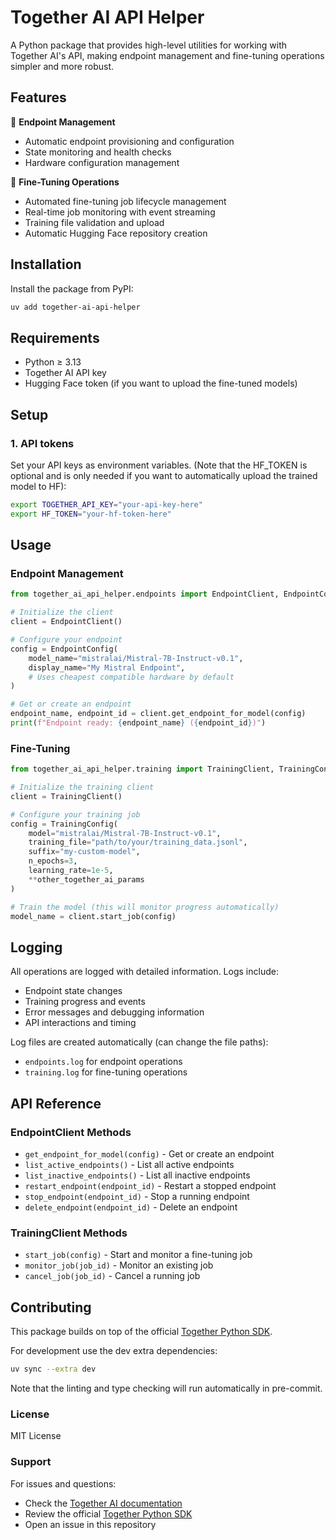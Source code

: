 # Together AI API Helper

A Python package that provides high-level utilities for working with Together AI's API, making endpoint management and fine-tuning operations simpler and more robust.

## Features

🚀 **Endpoint Management**
- Automatic endpoint provisioning and configuration
- State monitoring and health checks
- Hardware configuration management

🎯 **Fine-Tuning Operations**
- Automated fine-tuning job lifecycle management
- Real-time job monitoring with event streaming
- Training file validation and upload
- Automatic Hugging Face repository creation

## Installation

Install the package from PyPI:

```bash
uv add together-ai-api-helper
```

## Requirements

- Python ≥ 3.13
- Together AI API key
- Hugging Face token (if you want to upload the fine-tuned models)

## Setup

### 1. API tokens

Set your API keys as environment variables. (Note that the HF_TOKEN is optional and is only needed if you want to automatically upload the trained model to HF):

```bash
export TOGETHER_API_KEY="your-api-key-here"
export HF_TOKEN="your-hf-token-here"
```

## Usage

### Endpoint Management

```python
from together_ai_api_helper.endpoints import EndpointClient, EndpointConfig, GenerateConfig

# Initialize the client
client = EndpointClient()

# Configure your endpoint
config = EndpointConfig(
    model_name="mistralai/Mistral-7B-Instruct-v0.1",
    display_name="My Mistral Endpoint",
    # Uses cheapest compatible hardware by default
)

# Get or create an endpoint
endpoint_name, endpoint_id = client.get_endpoint_for_model(config)
print(f"Endpoint ready: {endpoint_name} ({endpoint_id})")
```

### Fine-Tuning

```python
from together_ai_api_helper.training import TrainingClient, TrainingConfig

# Initialize the training client
client = TrainingClient()

# Configure your training job
config = TrainingConfig(
    model="mistralai/Mistral-7B-Instruct-v0.1",
    training_file="path/to/your/training_data.jsonl",
    suffix="my-custom-model",
    n_epochs=3,
    learning_rate=1e-5,
    **other_together_ai_params
)

# Train the model (this will monitor progress automatically)
model_name = client.start_job(config)
```

## Logging

All operations are logged with detailed information. Logs include:

- Endpoint state changes
- Training progress and events
- Error messages and debugging information
- API interactions and timing

Log files are created automatically (can change the file paths):
- `endpoints.log` for endpoint operations
- `training.log` for fine-tuning operations

## API Reference

### EndpointClient Methods

- `get_endpoint_for_model(config)` - Get or create an endpoint
- `list_active_endpoints()` - List all active endpoints
- `list_inactive_endpoints()` - List all inactive endpoints
- `restart_endpoint(endpoint_id)` - Restart a stopped endpoint
- `stop_endpoint(endpoint_id)` - Stop a running endpoint
- `delete_endpoint(endpoint_id)` - Delete an endpoint

### TrainingClient Methods

- `start_job(config)` - Start and monitor a fine-tuning job
- `monitor_job(job_id)` - Monitor an existing job
- `cancel_job(job_id)` - Cancel a running job

## Contributing

This package builds on top of the official [Together Python SDK](https://github.com/togethercomputer/together-python).

For development use the dev extra dependencies:

```bash
uv sync --extra dev
```

Note that the linting and type checking will run automatically in pre-commit.

### License

MIT License

### Support

For issues and questions:
- Check the [Together AI documentation](https://docs.together.ai/)
- Review the official [Together Python SDK](https://github.com/togethercomputer/together-python)
- Open an issue in this repository
